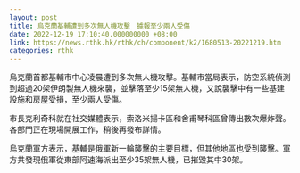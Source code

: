 ```yaml
---
layout: post
title: 烏克蘭基輔遭到多次無人機攻擊　據報至少兩人受傷
date: 2022-12-19 17:10:40.000000000 +08:00
link: https://news.rthk.hk/rthk/ch/component/k2/1680513-20221219.htm
categories: rthk
---
```


烏克蘭首都基輔市中心凌晨遭到多次無人機攻擊。基輔市當局表示，防空系統偵測到超過20架伊朗製無人機來襲，並擊落至少15架無人機，又說襲擊中有一些基建設施和房屋受損，至少兩人受傷。

市長克利奇科就在社交媒體表示，索洛米揚卡區和舍甫琴科區曾傳出數次爆炸聲。各部門正在現場開展工作，稍後再發布詳情。

烏克蘭軍方表示，基輔是俄軍新一輪襲擊的主要目標，但其他地區也受到襲擊。軍方共發現俄軍從東部阿速海派出至少35架無人機，已摧毀其中30架。
